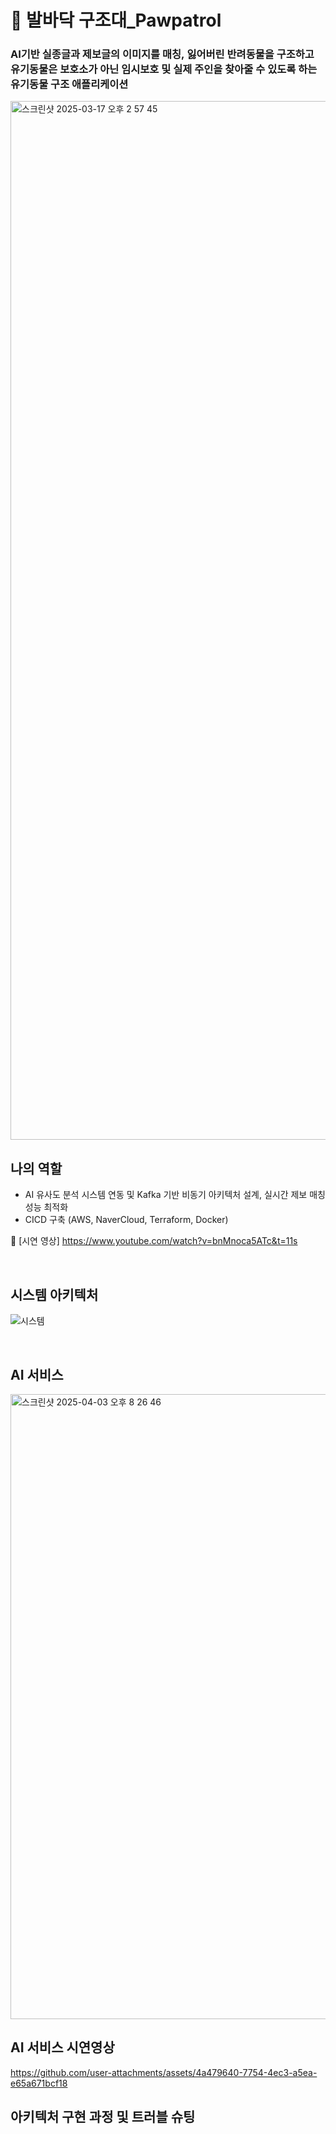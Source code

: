 # 🐶 발바닥 구조대_Pawpatrol

### AI기반 실종글과 제보글의 이미지를 매칭, 잃어버린 반려동물을 구조하고 유기동물은 보호소가 아닌 임시보호 및 실제 주인을 찾아줄 수 있도록 하는 유기동물 구조 애플리케이션
  <img width="1662" alt="스크린샷 2025-03-17 오후 2 57 45" src="https://github.com/user-attachments/assets/33329df6-511b-4329-835f-d43055b0c45c" />

## 나의 역할
- AI 유사도 분석 시스템 연동 및 Kafka 기반 비동기 아키텍처 설계, 실시간 제보 매칭 성능 최적화
- CICD 구축 (AWS, NaverCloud, Terraform, Docker)

🔗 [시연 영상]
https://www.youtube.com/watch?v=bnMnoca5ATc&t=11s

</br>

## 시스템 아키텍처
![시스템](https://github.com/user-attachments/assets/c66f67fa-3e9c-4b6d-b28f-82b736dc97b2)

</br>

## AI 서비스
<img width="1000" alt="스크린샷 2025-04-03 오후 8 26 46" src="https://github.com/user-attachments/assets/8d47ab3a-628e-4f13-bd86-3236b339c4f8" />

</br>

## AI 서비스 시연영상
https://github.com/user-attachments/assets/4a479640-7754-4ec3-a5ea-e65a671bcf18

## 아키텍처 구현 과정 및 트러블 슈팅
